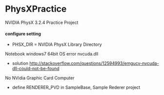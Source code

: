 PhysXPractice
=============

NVIDIA PhysX 3.2.4 Practice Project 

#### configure setting
* PHSX_DIR = NVIDIA PhysX Library Directory

Notebook windows7 64bit OS error nvcuda.dll
* solution http://stackoverflow.com/questions/12594993/emgucv-nvcuda-dll-could-not-be-found

No NVidia Graphic Card Computer
* define RENDERER_PVD  in SampleBase, Sample Rederer project


